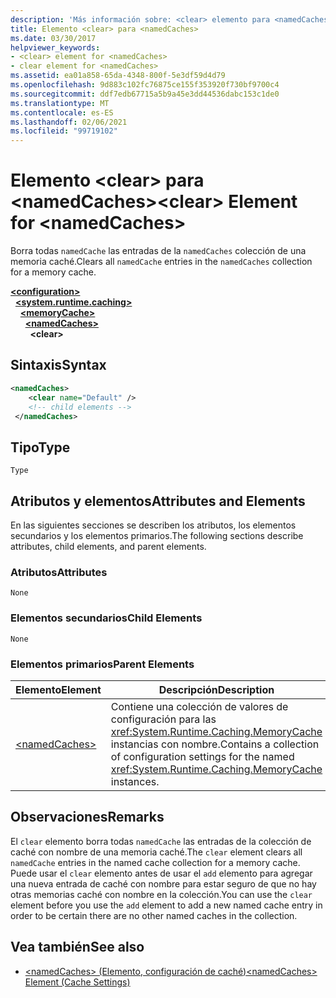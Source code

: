 ```yaml
---
description: 'Más información sobre: <clear> elemento para <namedCaches>'
title: Elemento <clear> para <namedCaches>
ms.date: 03/30/2017
helpviewer_keywords:
- <clear> element for <namedCaches>
- clear element for <namedCaches>
ms.assetid: ea01a858-65da-4348-800f-5e3df59d4d79
ms.openlocfilehash: 9d883c102fc76875ce155f353920f730bf9700c4
ms.sourcegitcommit: ddf7edb67715a5b9a45e3dd44536dabc153c1de0
ms.translationtype: MT
ms.contentlocale: es-ES
ms.lasthandoff: 02/06/2021
ms.locfileid: "99719102"
---
```

# <a name="clear-element-for-namedcaches"></a><span data-ttu-id="e432a-103">Elemento \<clear> para \<namedCaches></span><span class="sxs-lookup"><span data-stu-id="e432a-103">\<clear> Element for \<namedCaches></span></span>

<span data-ttu-id="e432a-104">Borra todas `namedCache` las entradas de la `namedCaches` colección de una memoria caché.</span><span class="sxs-lookup"><span data-stu-id="e432a-104">Clears all `namedCache` entries in the `namedCaches` collection for a memory cache.</span></span>  
  
[**\<configuration>**](../configuration-element.md)\
&nbsp;&nbsp;[**\<system.runtime.caching>**](system-runtime-caching-element-cache-settings.md)\
&nbsp;&nbsp;&nbsp;&nbsp;[**\<memoryCache>**](memorycache-element-cache-settings.md)\
&nbsp;&nbsp;&nbsp;&nbsp;&nbsp;&nbsp;[**\<namedCaches>**](namedcaches-element-cache-settings.md)\
&nbsp;&nbsp;&nbsp;&nbsp;&nbsp;&nbsp;&nbsp;&nbsp;**\<clear>**  
  
## <a name="syntax"></a><span data-ttu-id="e432a-105">Sintaxis</span><span class="sxs-lookup"><span data-stu-id="e432a-105">Syntax</span></span>  
  
```xml  
<namedCaches>  
    <clear name="Default" />  
    <!-- child elements -->  
 </namedCaches>  
```  
  
## <a name="type"></a><span data-ttu-id="e432a-106">Tipo</span><span class="sxs-lookup"><span data-stu-id="e432a-106">Type</span></span>  

 `Type`  
  
## <a name="attributes-and-elements"></a><span data-ttu-id="e432a-107">Atributos y elementos</span><span class="sxs-lookup"><span data-stu-id="e432a-107">Attributes and Elements</span></span>  

 <span data-ttu-id="e432a-108">En las siguientes secciones se describen los atributos, los elementos secundarios y los elementos primarios.</span><span class="sxs-lookup"><span data-stu-id="e432a-108">The following sections describe attributes, child elements, and parent elements.</span></span>  
  
### <a name="attributes"></a><span data-ttu-id="e432a-109">Atributos</span><span class="sxs-lookup"><span data-stu-id="e432a-109">Attributes</span></span>  

 `None`  
  
### <a name="child-elements"></a><span data-ttu-id="e432a-110">Elementos secundarios</span><span class="sxs-lookup"><span data-stu-id="e432a-110">Child Elements</span></span>  

 `None`  
  
### <a name="parent-elements"></a><span data-ttu-id="e432a-111">Elementos primarios</span><span class="sxs-lookup"><span data-stu-id="e432a-111">Parent Elements</span></span>  
  
|<span data-ttu-id="e432a-112">Elemento</span><span class="sxs-lookup"><span data-stu-id="e432a-112">Element</span></span>|<span data-ttu-id="e432a-113">Descripción</span><span class="sxs-lookup"><span data-stu-id="e432a-113">Description</span></span>|  
|-------------|-----------------|  
|[\<namedCaches>](namedcaches-element-cache-settings.md)|<span data-ttu-id="e432a-114">Contiene una colección de valores de configuración para las <xref:System.Runtime.Caching.MemoryCache> instancias con nombre.</span><span class="sxs-lookup"><span data-stu-id="e432a-114">Contains a collection of configuration settings for the named <xref:System.Runtime.Caching.MemoryCache> instances.</span></span>|  
  
## <a name="remarks"></a><span data-ttu-id="e432a-115">Observaciones</span><span class="sxs-lookup"><span data-stu-id="e432a-115">Remarks</span></span>  

 <span data-ttu-id="e432a-116">El `clear` elemento borra todas `namedCache` las entradas de la colección de caché con nombre de una memoria caché.</span><span class="sxs-lookup"><span data-stu-id="e432a-116">The `clear` element clears all `namedCache` entries in the named cache collection for a memory cache.</span></span> <span data-ttu-id="e432a-117">Puede usar el `clear` elemento antes de usar el `add` elemento para agregar una nueva entrada de caché con nombre para estar seguro de que no hay otras memorias caché con nombre en la colección.</span><span class="sxs-lookup"><span data-stu-id="e432a-117">You can use the `clear` element before you use the `add` element to add a new named cache entry in order to be certain there are no other named caches in the collection.</span></span>  
  
## <a name="see-also"></a><span data-ttu-id="e432a-118">Vea también</span><span class="sxs-lookup"><span data-stu-id="e432a-118">See also</span></span>

- [<span data-ttu-id="e432a-119">\<namedCaches> (Elemento, configuración de caché)</span><span class="sxs-lookup"><span data-stu-id="e432a-119">\<namedCaches> Element (Cache Settings)</span></span>](namedcaches-element-cache-settings.md)

